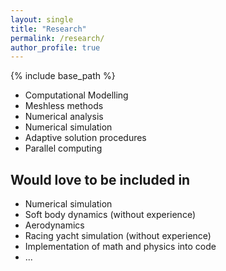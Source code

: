 ```yaml
---
layout: single
title: "Research"
permalink: /research/
author_profile: true
---
```


{% include base_path %}

- Computational Modelling
- Meshless methods
- Numerical analysis
- Numerical simulation
- Adaptive solution procedures
- Parallel computing


## Would love to be included in
- Numerical simulation
- Soft body dynamics (without experience)
- Aerodynamics
- Racing yacht simulation (without experience)
- Implementation of math and physics into code
- ...
